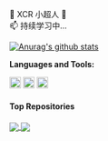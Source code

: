 👋 XCR 小超人 👀
<br />
📫 持续学习中...
<br />

<a href="https://github.com/itxcr"><img align="center" src="https://github-readme-stats.vercel.app/api?username=itxcr&show_icons=true&include_all_commits=true&theme=aura_dark&hide_border=true" alt="Anurag's github stats" /></a> 

**Languages and Tools:**  

<code><img height="20" src="https://cdn.jsdelivr.net/gh/itxcr/oss/images/202110140050575.png"></code>
<code><img height="20" src="https://cdn.jsdelivr.net/gh/itxcr/oss/images/202110140053179.png"></code>
<code><img height="20" src="https://cdn.jsdelivr.net/gh/itxcr/oss/images/202110140054191.png"></code>   

#### Top Repositories

<a href="https://github.com/itxcr/itxcr.github.io">
  <img align="center" src="https://github-readme-stats.vercel.app/api/pin/?username=itxcr&repo=itxcr.github.io&theme=aura_dark" />
</a>
<a href="https://github.com/itxcr/PIC">
  <img align="center" src="https://github-readme-stats.vercel.app/api/pin/?username=itxcr&repo=PIC&theme=aura_dark" />
</a>

